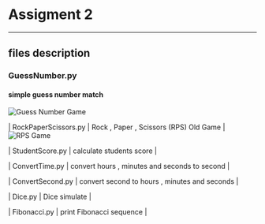 # Assigment 2
---
## files description

### GuessNumber.py 
#### simple guess number match 

![Guess Number Game](https://navarimachinary.ir/o/guess.png)


| RockPaperScissors.py | Rock , Paper , Scissors (RPS) Old Game |
![RPS Game](https://navarimachinary.ir/o/rps.png)

| StudentScore.py | calculate students score |

| ConvertTime.py | convert hours , minutes and seconds to second |

| ConvertSecond.py | convert second to hours , minutes and seconds  |

| Dice.py | Dice simulate |

| Fibonacci.py | print Fibonacci sequence  |
